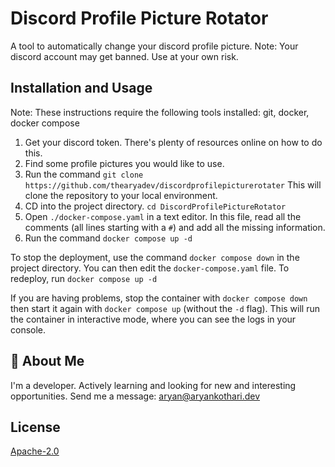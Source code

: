 # Discord Profile Picture Rotator

A tool to automatically change your discord profile picture. Note: Your discord account may get banned. Use at your own risk.

## Installation and Usage
Note: These instructions require the following tools installed: git, docker, docker compose
1. Get your discord token. There's plenty of resources online on how to do this. 
2. Find some profile pictures you would like to use.
3. Run the command `git clone https://github.com/thearyadev/discordprofilepicturerotater` This will clone the repository to your local environment. 
4. CD into the project directory. `cd DiscordProfilePictureRotator`
5. Open `./docker-compose.yaml` in a text editor.
   In this file, read all the comments (all lines starting with a `#`) and add all the missing information.
6. Run the command `docker compose up -d`

To stop the deployment, use the command `docker compose down` in the project directory. You can then edit the `docker-compose.yaml` file. To redeploy, run `docker compose up -d`

If you are having problems, stop the container with `docker compose down` then start it again with `docker compose up` (without the `-d` flag). This will run the container in interactive mode, where you can see the logs in your console.

## 🚀 About Me
I'm a developer. Actively learning and looking for new and interesting opportunities. Send me a message: aryan@aryankothari.dev


## License

[Apache-2.0](/LICENSE)